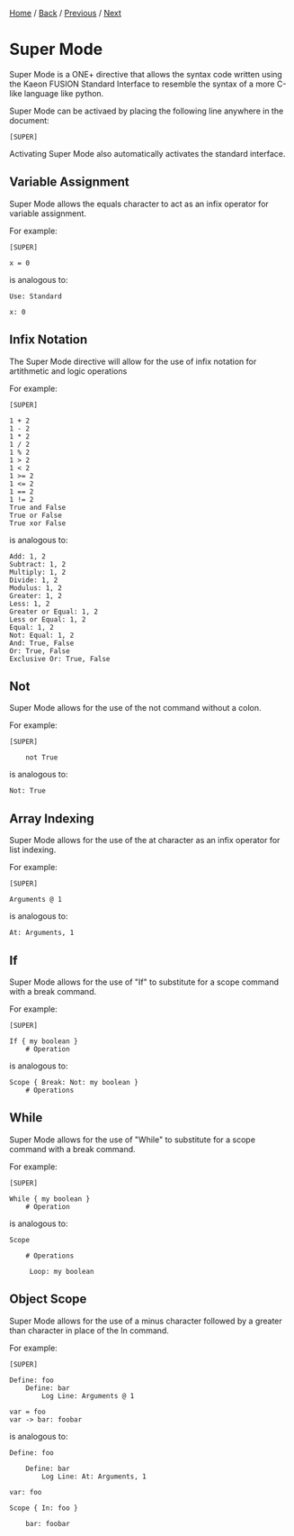 [Home](https://github.com/Gallery-of-Kaeon/Kaeon-FUSION/tree/master/Kaeon%20FUSION/Documentation/README.md) /
[Back](https://github.com/Gallery-of-Kaeon/Kaeon-FUSION/tree/master/Kaeon%20FUSION/Documentation/3%20-%20Standard%20Interface/README.md) /
[Previous](https://github.com/Gallery-of-Kaeon/Kaeon-FUSION/tree/master/Kaeon%20FUSION/Documentation/3%20-%20Standard%20Interface/README.md) /
[Next](https://github.com/Gallery-of-Kaeon/Kaeon-FUSION/tree/master/Kaeon%20FUSION/Documentation/4%20-%20The%20Web%20and%20Machine%20Interfaces/README.md)

# Super Mode

Super Mode is a ONE+ directive that allows the syntax code written using the Kaeon FUSION Standard Interface to resemble the syntax of a more C-like language like python.

Super Mode can be activaed by placing the following line anywhere in the document:

    [SUPER]

Activating Super Mode also automatically activates the standard interface.

## Variable Assignment

Super Mode allows the equals character to act as an infix operator for variable assignment.

For example:

    [SUPER]

    x = 0

is analogous to:

    Use: Standard

    x: 0

## Infix Notation

The Super Mode directive will allow for the use of infix notation for artithmetic and logic operations

For example:

    [SUPER]

    1 + 2
    1 - 2
    1 * 2
    1 / 2
    1 % 2
    1 > 2
    1 < 2
    1 >= 2
    1 <= 2
    1 == 2
    1 != 2
    True and False
    True or False
    True xor False

is analogous to:

    Add: 1, 2
    Subtract: 1, 2
    Multiply: 1, 2
    Divide: 1, 2
    Modulus: 1, 2
    Greater: 1, 2
    Less: 1, 2
    Greater or Equal: 1, 2
    Less or Equal: 1, 2
    Equal: 1, 2
    Not: Equal: 1, 2
    And: True, False
    Or: True, False
    Exclusive Or: True, False

## Not

Super Mode allows for the use of the not command without a colon.

For example:
					
    [SUPER]
			
    	not True
				
is analogous to:
					
    Not: True

## Array Indexing

Super Mode allows for the use of the at character as an infix operator for list indexing.

For example:

    [SUPER]

    Arguments @ 1

is analogous to:

    At: Arguments, 1

## If

Super Mode allows for the use of "If" to substitute for a scope command with a break command.

For example:

    [SUPER]

    If { my boolean }
    	# Operation

is analogous to:

    Scope { Break: Not: my boolean }
    	# Operations

## While

Super Mode allows for the use of "While" to substitute for a scope command with a break command.

For example:

    [SUPER]

    While { my boolean }
    	# Operation

is analogous to:

    Scope

    	# Operations

    	 Loop: my boolean

## Object Scope

Super Mode allows for the use of a minus character followed by a greater than character in place of the In command.

For example:

    [SUPER]

    Define: foo
    	Define: bar
    		Log Line: Arguments @ 1
		
    var = foo
    var -> bar: foobar

is analogous to:

    Define: foo

    	Define: bar
    		Log Line: At: Arguments, 1

    var: foo

    Scope { In: foo }

        bar: foobar